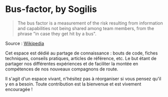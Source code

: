 # Bus-factor, by Sogilis

> The bus factor is a measurement of the risk resulting from information and
> capabilities not being shared among team members, from the phrase "in case
> they get hit by a bus".

Source : [Wikipedia](https://en.wikipedia.org/wiki/Bus_factor)

Cet espace est dédié au partage de connaissance : bouts de code, fiches
techniques, conseils pratiques, articles de référence, etc. Le but étant de
partager nos différentes expériences et de faciliter la montée en compétences
de nos nouveaux compagnons de route.

Il s'agit d'un espace vivant, n'hésitez pas à réorganiser si vous pensez qu'il
y en a besoin. Toute contribution est la bienvenue et est vivement encouragée !
